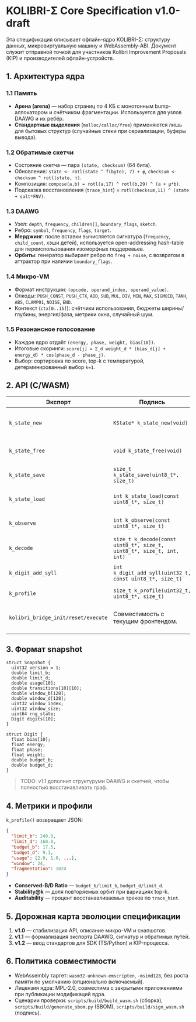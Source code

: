# KOLIBRI-Σ Core Specification v1.0-draft

Эта спецификация описывает офлайн-ядро KOLIBRI-Σ: структуру данных, микровиртуальную машину и WebAssembly-ABI. Документ служит отправной точкой для участников Kolibri Improvement Proposals (KIP) и производителей офлайн-устройств.

## 1. Архитектура ядра

### 1.1 Память

* **Арена (arena)** — набор страниц по 4 КБ с монотонным bump-аллокатором и счётчиком фрагментации. Используется для узлов DAAWG и их ребёр.
* **Стандартные выделения** (`malloc/calloc/free`) применяются лишь для бытовых структур (случайные стеки при сериализации, буферы вывода).

### 1.2 Обратимые скетчи

* Состояние скетча — пара `(state, checksum)` (64 бита).
* Обновление: `state <- rotl(state ^ f(byte), 7) + φ`, `checksum <- checksum ^ rotl(state, τ)`.
* Композиция: `compose(a,b) = rotl(a,17) ^ rotl(b,29) ^ (a + μ*b)`.
* Подсказка восстановления (`trace_hint`) = `rotl(checksum,11) ^ (state + salt*FNV)`.

### 1.3 DAAWG

* Узел: `depth`, `frequency`, `children[]`, `boundary_flags`, `sketch`.
* Ребро: `symbol`, `frequency`, `flags`, `target`.
* **Мерджинг**: после вставки вычисляется сигнатура (`frequency`, `child_count`, хэши детей), используется open-addressing hash-table для переиспользования изоморфных поддеревьев.
* **Орбиты**: генератор выбирает ребро по `freq + noise`, с возвратом в аттрактор при наличии `boundary_flags`.

### 1.4 Микро-VM

* Формат инструкции: `(opcode, operand_index, operand_value)`.
* Опкоды: `PUSH_CONST`, `PUSH_CTX`, `ADD`, `SUB`, `MUL`, `DIV`, `MIN`, `MAX`, `SIGMOID`, `TANH`, `ABS`, `CLAMP01`, `NOISE`, `END`.
* Контекст (`ctx[0..15]`): счётчики использования, бюджеты ширины/глубины, энергия/фаза, метрики окна, случайный шум.

### 1.5 Резонансное голосование

* Каждое ядро отдаёт `(energy, phase, weight, bias[10])`.
* Итоговые скоринги: `score[j] = Σ_d weight_d * (bias_d[j] + energy_d) * cos(phase_d - phase_j)`.
* Выбор: сортировка по score, top-k с температурой, детерминированный выбор `k=1`.

## 2. API (C/WASM)

| Экспорт                    | Подпись                                   | Описание                                         |
|----------------------------|-------------------------------------------|--------------------------------------------------|
| `k_state_new`              | `KState* k_state_new(void)`              | Создать новое состояние и сделать активным.      |
| `k_state_free`             | `void k_state_free(void)`                | Освободить активное состояние.                   |
| `k_state_save`             | `size_t k_state_save(uint8_t*, size_t)`  | Сериализовать состояние в буфер.                 |
| `k_state_load`             | `int k_state_load(const uint8_t*, size_t)` | Загрузить состояние из буфера.                  |
| `k_observe`                | `int k_observe(const uint8_t*, size_t)`  | Индукция (обновление графов цифр).               |
| `k_decode`                 | `size_t k_decode(const uint8_t*, size_t, uint8_t*, size_t, int, int)` | Генерация ответа. |
| `k_digit_add_syll`         | `int k_digit_add_syll(uint32_t, const uint8_t*, size_t)` | Ручное добавление слога. |
| `k_profile`                | `size_t k_profile(uint32_t, uint8_t*, size_t)` | Диагностика и метрики ядра.                 |
| `kolibri_bridge_init/reset/execute` | Совместимость с текущим фронтендом. | Тонкая обёртка поверх нового API.              |

## 3. Формат snapshot

```
struct Snapshot {
  uint32 version = 1;
  double limit_b;
  double limit_d;
  double usage[10];
  double transitions[10][10];
  double window_b[128];
  double window_d[128];
  uint32 window_index;
  uint32 window_size;
  uint64 rng_state;
  Digit digits[10];
}

struct Digit {
  float bias[10];
  float energy;
  float phase;
  float weight;
  double budget_b;
  double budget_d;
}
```

> TODO: v1.1 дополнит структуруми DAAWG и скетчей, чтобы полностью восстанавливать граф.

## 4. Метрики и профили

`k_profile()` возвращает JSON:

```json
{
  "limit_b": 240.0,
  "limit_d": 160.0,
  "budget_b": 17.5,
  "budget_d": 9.1,
  "usage": [2.0, 1.0, ...],
  "window": 24,
  "fragmentation": 1024
}
```

* **Conserved-B/D Ratio** — `budget_b/limit_b`, `budget_d/limit_d`.
* **Stability@k** — доля повторяемых орбит при вариациях top-k.
* **Auditability** — процент восстанавливаемых треков по `trace_hint`.

## 5. Дорожная карта эволюции спецификации

1. **v1.0** — стабилизация API, описание микро-VM и снапшотов.
2. **v1.1** — формализация экспорта DAAWG, сигнатур и обратимых путей.
3. **v1.2** — ввод стандартов для SDK (TS/Python) и KIP-процесса.

## 6. Политика совместимости

* WebAssembly таргет: `wasm32-unknown-emscripten`, `-msimd128`, без роста памяти по умолчанию (опционально включаемый).
* Лицензия ядра: MPL-2.0, совместима с закрытыми приложениями при публикации модификаций ядра.
* Сценарии проверки: `scripts/build/build_wasm.sh` (сборка), `scripts/build/generate_sbom.py` (SBOM), `scripts/build/sign_wasm.sh` (подпись).

